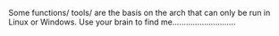 Some functions/ tools/ are the basis on the arch that can only be run in Linux or Windows. Use your brain to find me............................